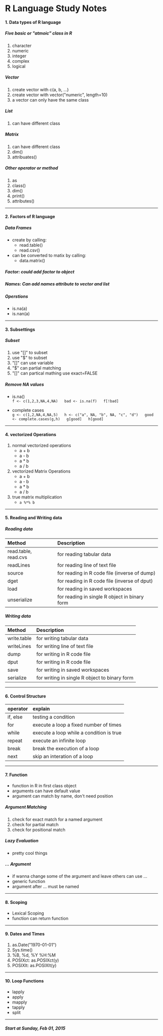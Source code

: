 # R Language Study Notes

#### 1. Data types of R language

##### Five basic or "atmoic" class in R
 1. character
 2. numeric
 3. integer
 4. complex
 4. logical 

##### Vector
 1. create vector with c(a, b, ...)
 2. create vector with vector("numeric", length=10)
 3. a vector can only have the same class 

##### List
 1. can have different class

##### Matrix
 1. can have different class
 2. dim()
 3. attribuates()

##### Other operator or method
 1. as
 2. class()
 3. dim()
 4. print()
 5. attributes()

---
 
#### 2. Factors of R language

##### Data Frames
- create by calling:
    + read.table()
    + read.csv()
- can be converted to matix by calling:
    + data.matrix()

##### Factor: could add factor to object

##### Names: Can add names attribute to vector and list

##### Operstions 
- is.na(a)
- is.nan(a) 

---

#### 3. Subsettings

##### Subset
1. use "[]" to subset
2. use "$" to subset
3. "[]" can use variable
4. "$" can partial matching
5. "[]" can partical mathing use exact=FALSE

##### Remove NA values
- is.na()  
   `f <- c(1,2,3,NA,4,NA)  
    bad <- is.na(f)  
    f[!bad]` 

- complete cases  
    `g <- c(1,2,NA,4,NA,5)  
    h <- c("a", NA, "b", NA, "c", "d")  
    good <- complete.cases(g,h)  
    g[good]  
    h[good]` 

---

#### 4. vectorized Operations
1. normal vectorized operations
    - a + b
    - a - b
    - a * b
    - a / b
2. vectorized Matrix Operations
    - a + b
    - a - b
    - a * b
    - a / b
3. true matrix multiplication
    - `a %*% b`

---

#### 5. Reading and Writing data

##### Reading data

| Method | Description |
| :-- | :-- |
| read.table,    read.cvs  | for reading tabular data |
| readLines                | for reading line of text file |
| source                   | for reading in R code file (inverse of dump) |
| dget                     | for reading in R code file (inverse of dput) |
| load                     | for reading in saved workspaces |
| unserialize              | for reading in single R object in binary form |

##### Writing data

| Method | Description |
| :-- | :-- |
| write.table              | for writing tabular data |
| writeLines               | for writing line of text file |
| dump                     | for writing in R code file |
| dput                     | for writing in R code file |
| save                     | for writing in saved workspaces |
| serialize                | for writing in single R object to binary form |

---

#### 6. Control Structure

| operator | explain |
|:--|:--|
| if, else | testing a condition |
| for | execute a loop a fixed number of times |
| while | execute a loop while a condition is true |
| repeat | execute an infinite loop |
| break | break the execution of a loop |
| next | skip an interation of a loop |

---

#### 7. Function

- function in R in first class object
- arguments can have default value
- argument can match by name, don't need position

##### Argument Matching 

1. check for exact match for a named argument
2. check for partial match
3. check for positional match 

##### Lazy Evaluation
- pretty cool things

##### ... Argument
- if wanna change some of the argument and leave others can use ...
- generic function
- argument after ... must be named

---

#### 8. Scoping

- Lexical Scoping
- function can return function

---

#### 9. Dates and Times

1. as.Date("1970-01-01")
2. Sys.time()
3. %B, %d, %Y %H:%M
4. POSIXct: as.POSIXct(y)
5. POSIXlt: as.POSIXlt(y)

---

#### 10. Loop Functions 

- lapply
- apply
- mapply
- tapply
- split

---

##### Start at Sunday, Feb 01, 2015
